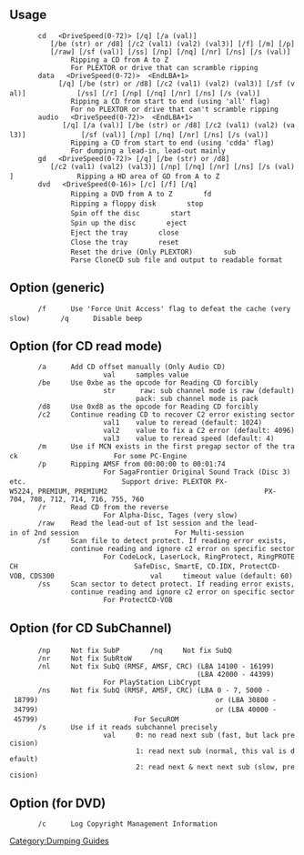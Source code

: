## Usage

`       cd `<DriveLetter>` `<Filename>` <DriveSpeed(0-72)> [/q] [/a (val)]`
`          [/be (str) or /d8] [/c2 (val1) (val2) (val3)] [/f] [/m] [/p]`
`          [/raw] [/sf (val)] [/ss] [/np] [/nq] [/nr] [/ns] [/s (val)]`
`               Ripping a CD from A to Z`
`               For PLEXTOR or drive that can scramble ripping`
`       data `<DriveLetter>` `<Filename>` <DriveSpeed(0-72)> `<StartLBA>` <EndLBA+1>`
`            [/q] [/be (str) or /d8] [/c2 (val1) (val2) (val3)] [/sf (val)]`
`            [/ss] [/r] [/np] [/nq] [/nr] [/ns] [/s (val)]`
`               Ripping a CD from start to end (using 'all' flag)`
`               For no PLEXTOR or drive that can't scramble ripping`
`       audio `<DriveLetter>` `<Filename>` <DriveSpeed(0-72)> `<StartLBA>` <EndLBA+1>`
`             [/q] [/a (val)] [/be (str) or /d8] [/c2 (val1) (val2) (val3)]`
`             [/sf (val)] [/np] [/nq] [/nr] [/ns] [/s (val)]`
`               Ripping a CD from start to end (using 'cdda' flag)`
`               For dumping a lead-in, lead-out mainly`
`       gd `<DriveLetter>` `<Filename>` <DriveSpeed(0-72)> [/q] [/be (str) or /d8]`
`          [/c2 (val1) (val2) (val3)] [/np] [/nq] [/nr] [/ns] [/s (val)]`
`               Ripping a HD area of GD from A to Z`
`       dvd `<DriveLetter>` `<Filename>` <DriveSpeed(0-16)> [/c] [/f] [/q]`
`               Ripping a DVD from A to Z`
`       fd `<DriveLetter>` `<Filename>
`               Ripping a floppy disk`
`       stop `<DriveLetter>
`               Spin off the disc`
`       start `<DriveLetter>
`               Spin up the disc`
`       eject `<DriveLetter>
`               Eject the tray`
`       close `<DriveLetter>
`               Close the tray`
`       reset `<DriveLetter>
`               Reset the drive (Only PLEXTOR)`
`       sub `<Subfile>
`               Parse CloneCD sub file and output to readable format`

## Option (generic)

`       /f      Use 'Force Unit Access' flag to defeat the cache (very slow)`
`       /q      Disable beep`

## Option (for CD read mode)

`       /a      Add CD offset manually (Only Audio CD)`
`                       val     samples value`
`       /be     Use 0xbe as the opcode for Reading CD forcibly`
`                       str      raw: sub channel mode is raw (default)`
`                               pack: sub channel mode is pack`
`       /d8     Use 0xd8 as the opcode for Reading CD forcibly`
`       /c2     Continue reading CD to recover C2 error existing sector`
`                       val1    value to reread (default: 1024)`
`                       val2    value to fix a C2 error (default: 4096)`
`                       val3    value to reread speed (default: 4)`
`       /m      Use if MCN exists in the first pregap sector of the track`
`                       For some PC-Engine`
`       /p      Ripping AMSF from 00:00:00 to 00:01:74`
`                       For SagaFrontier Original Sound Track (Disc 3) etc.`
`                       Support drive: PLEXTOR PX-W5224, PREMIUM, PREMIUM2`
`                                      PX-704, 708, 712, 714, 716, 755, 760`
`       /r      Read CD from the reverse`
`                       For Alpha-Disc, Tages (very slow)`
`       /raw    Read the lead-out of 1st session and the lead-in of 2nd session`
`                       For Multi-session`
`       /sf     Scan file to detect protect. If reading error exists,`
`               continue reading and ignore c2 error on specific sector`
`                       For CodeLock, LaserLock, RingProtect, RingPROTECH`
`                            SafeDisc, SmartE, CD.IDX, ProtectCD-VOB, CDS300`
`                       val     timeout value (default: 60)`
`       /ss     Scan sector to detect protect. If reading error exists,`
`               continue reading and ignore c2 error on specific sector`
`                       For ProtectCD-VOB`

## Option (for CD SubChannel)

`       /np     Not fix SubP`
`       /nq     Not fix SubQ`
`       /nr     Not fix SubRtoW`
`       /nl     Not fix SubQ (RMSF, AMSF, CRC) (LBA 14100 - 16199)`
`                                              (LBA 42000 - 44399)`
`                       For PlayStation LibCrypt`
`       /ns     Not fix SubQ (RMSF, AMSF, CRC) (LBA 0 - 7, 5000 - 18799)`
`                                           or (LBA 30800 - 34799)`
`                                           or (LBA 40000 - 45799)`
`                       For SecuROM`
`       /s      Use if it reads subchannel precisely`
`                       val     0: no read next sub (fast, but lack precision)`
`                               1: read next sub (normal, this val is default)`
`                               2: read next & next next sub (slow, precision)`

## Option (for DVD)

`       /c      Log Copyright Management Information`

[Category:Dumping Guides](Category:Dumping_Guides "wikilink")